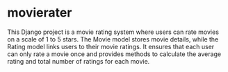 # movierater
This Django project is a movie rating system where users can rate movies on a scale of 1 to 5 stars. The Movie model stores movie details, while the Rating model links users to their movie ratings. It ensures that each user can only rate a movie once and provides methods to calculate the average rating and total number of ratings for each movie.
